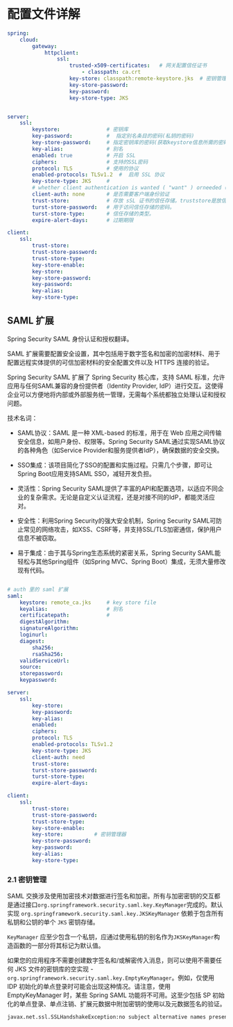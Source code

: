 # 配置文件详解

```yaml
spring:
    cloud:
        gateway:
            httpclient:
                ssl:
                    trusted-x509-certificates:   # 网关配置信任证书
                        - classpath: ca.crt
                    key-store: classpath:remote-keystore.jks  # 密钥管理器，可以存储密钥对和证书，但不能用于存储密钥
                    key-store-password:
                    key-password:
                    key-store-type: JKS


server:
    ssl:
        keystore:               # 密钥库
        key-password:           #  指定别名条目的密码(私钥的密码)
        key-store-password:     # 指定密钥库的密码(获取keystore信息所需的密码)
        key-alias:              # 别名
        enabled: true           # 开启 SSL
        ciphers:                # 支持的SSL密码
        protocol: TLS           # 使用的协议
        enabled-protocols: TLSv1.2  #  启用 SSL 协议
        key-store-type: JKS     # 
        # whether client authentication is wanted ( "want" ) orneeded ( "need " ) . Requires a trust store.
        client-auth: none       # 是否需要客户端身份验证
        trust-store:            # 存放 sSL 证书的信任存储。truststore是放信任的证书的一个store。truststore和keystore的性质是一样的，都是存放key的一个仓库，区别在于，truststore里存放的是只包含公钥的数字证书，代表了可以信任的证书，而keystore是包含私钥的。
        turst-store-password:   # 用于访问信任存储的密码。
        turst-store-type:       # 信任存储的类型。
        expire-alert-days:      # 过期期限

client:
    ssl:
        trust-store:
        trust-store-password:
        trust-store-type:
        key-store-enable:
        key-store:
        key-store-password:
        key-password:
        key-alias:
        key-store-type:
```

## SAML 扩展

Spring Security SAML 身份认证和授权翻译。

SAML 扩展需要配置安全设置，其中包括用于数字签名和加密的加密材料、用于配置远程实体提供的可信加密材料的安全配置文件以及 HTTPS 连接的验证。

Spring Security SAML 扩展了 Spring Security 核心库，支持 SAML 标准，允许应用与任何SAML兼容的身份提供者（Identity Provider, IdP）进行交互。这使得企业可以方便地将内部或外部服务统一管理，无需每个系统都独立处理认证和授权问题。

技术名词：

- SAML协议：SAML 是一种 XML-based 的标准，用于在 Web 应用之间传输安全信息，如用户身份、权限等。Spring Security SAML通过实现SAML协议的各种角色（如Service Provider和服务提供者IdP），确保数据的安全交换。

- SSO集成：该项目简化了SSO的配置和实施过程。只需几个步骤，即可让Spring Boot应用支持SAML SSO，减轻开发负担。

- 灵活性：Spring Security SAML提供了丰富的API和配置选项，以适应不同企业的复杂需求。无论是自定义认证流程，还是对接不同的IdP，都能灵活应对。

- 安全性：利用Spring Security的强大安全机制，Spring Security SAML可防止常见的网络攻击，如XSS、CSRF等，并支持SSL/TLS加密通信，保护用户信息不被窃取。

- 易于集成：由于其与Spring生态系统的紧密关系，Spring Security SAML能轻松与其他Spring组件（如Spring MVC、Spring Boot）集成，无须大量修改现有代码。

```yaml

# auth 里的 saml 扩展
saml:
    keystore: remote_ca.jks     # key store file
    keyalias:                   # 别名
    certificatepath:            #
    digestAlgorithm:
    signatureAlgorithm:
    loginurl:
    diagest:
        sha256:
        rsaSha256:
    validServiceUrl:
    source:
    storepassword:
    keypassword:

server:
    ssl:
        key-store:
        key-password:
        key-alias:
        enabled:
        ciphers:
        protocol: TLS
        enabled-protocols: TLSv1.2
        key-store-type: JKS
        client-auth: need
        trust-store: 
        turst-store-password:
        turst-store-type:
        expire-alert-days:

client:
    ssl:
        trust-store:
        trust-store-password:
        trust-store-type:
        key-store-enable:
        key-store:          # 密钥管理器
        key-store-password:
        key-password:
        key-alias:
        key-store-type:
```

### 2.1 密钥管理

SAML 交换涉及使用加密技术对数据进行签名和加密。所有与加密密钥的交互都是通过接口`org.springframework.security.saml.key.KeyManager`完成的。默认实现 `org.springframework.security.saml.key.JKSKeyManager` 依赖于包含所有私钥和公钥的单个 `JKS` 密钥存储。

`KeyManager` 应至少包含一个私钥，应通过使用私钥的别名作为`JKSKeyManager`构造函数的一部分将其标记为默认值。

如果您的应用程序不需要创建数字签名和/或解密传入消息，则可以使用不需要任何 JKS 文件的密钥库的空实现 - `org.springframework.security.saml.key.EmptyKeyManager`。例如，仅使用 IDP 初始化的单点登录时可能会出现这种情况。请注意，使用 EmptyKeyManager 时，某些 Spring SAML 功能将不可用。这至少包括 SP 初始化的单点登录、单点注销、扩展元数据中附加密钥的使用以及元数据签名的验证。

```txt
javax.net.ssl.SSLHandshakeException:no subject alternative names present
```